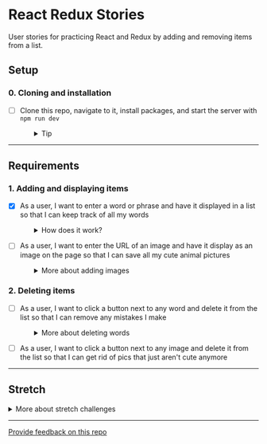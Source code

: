 # React Redux Stories

User stories for practicing React and Redux by adding and removing items from a list.

## Setup

### 0. Cloning and installation
- [ ] Clone this repo, navigate to it, install packages, and start the server with `npm run dev`
  <details style="padding-left: 2em">
    <summary>Tip</summary>

    ```sh
    cd react-redux-stories
    npm i
    npm run dev
    ```
  </details>

---

## Requirements

### 1. Adding and displaying items
- [x] As a user, I want to enter a word or phrase and have it displayed in a list so that I can keep track of all my words
  <details style="padding-left: 2em">
    <summary>How does it work?</summary>
  
  This one is done for you! Take a look at it anyway to see how it works. In particular, identify:
    - the **action** and **action creator**
    - the **reducer**
    - the **components**
  
  Notice that `<AddWord>` returns JSX, but also uses `useAppDispatch` function to fire off **actions**.
  </details>

- [ ] As a user, I want to enter the URL of an image and have it display as an image on the page so that I can save all my cute animal pictures
  <details style="padding-left: 2em">
    <summary>More about adding images</summary>

  Here's an opportunity to practice everything in the previous user story. We'll need to:
    - create a new action creator in `actions/index.ts`
    - create a new reducer in `reducers/images.ts`
    - add the reducer to the `combineReducers` call in `reducers/index.ts`
    - create `<Images>` and `<Image>` components
    - create an `<AddImage>` component to enter the URL
  </details>

### 2. Deleting items
- [ ] As a user, I want to click a button next to any word and delete it from the list so that I can remove any mistakes I make
  <details style="padding-left: 2em">
    <summary>More about deleting words</summary>

    - We'll need a new action creator and a modified reducer
    - We'll probably need to add the id to the props in `<Word>`. 
    - We'll need to dispatch the new action with `useAppDispatch`
  </details>

- [ ] As a user, I want to click a button next to any image and delete it from the list so that I can get rid of pics that just aren't cute anymore

---

## Stretch

<details>
  <summary>More about stretch challenges</summary>
  
  - As a user, I want to filter words based on letters I type so that I can find the word I'm looking for
  - As a user, I want to attach a description to each image so that I can... describe it
  - As a user, I want to attach meta information in the form of one-word tags to each image so that I can classify it
  - As a user, I want to filter the list of images by tag so that I can see only some of my gallery at a time
</details>

---
[Provide feedback on this repo](https://docs.google.com/forms/d/e/1FAIpQLSfw4FGdWkLwMLlUaNQ8FtP2CTJdGDUv6Xoxrh19zIrJSkvT4Q/viewform?usp=pp_url&entry.1958421517=react-redux-stories)
